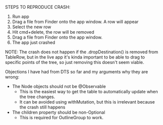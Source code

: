 STEPS TO REPRODUCE CRASH:
 1. Run app
 2. Drag a file from Finder onto the app window. A row will appear
 3. Select the new row
 4. Hit cmd+delete, the row will be removed
 5. Drag a file from Finder onto the app window.
 6. The app just crashed

NOTE: The crash does not happen if the .dropDestination() is removed from TableRow, but in the live app it's kinda important to be able to drag to specific points of the tree, so just removing this doesn't seem viable.

Objections I have had from DTS so far and my arguments why they are wrong:

 * The Node objects should not be @Observable
   * This is the easiest way to get the table to automatically update when the tree changes.
   * It can be avoided using withMutation, but this is irrelevant because the crash still happens
 * The children property should be non-Optional
   * This is required for OutlineGroup to work.
